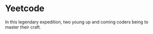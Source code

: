 # Yeetcode
In this legendary expedition, two young up and coming coders being to master their craft. 
